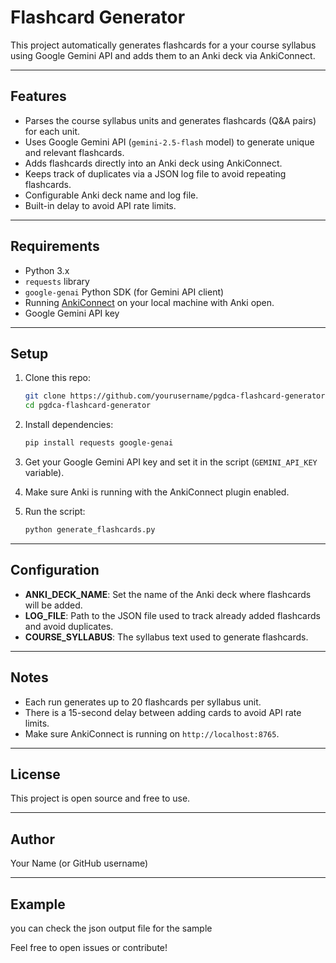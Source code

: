 # Flashcard Generator

This project automatically generates flashcards for a your course syllabus using Google Gemini API and adds them to an Anki deck via AnkiConnect.

---

## Features

- Parses the course syllabus units and generates flashcards (Q&A pairs) for each unit.
- Uses Google Gemini API (`gemini-2.5-flash` model) to generate unique and relevant flashcards.
- Adds flashcards directly into an Anki deck using AnkiConnect.
- Keeps track of duplicates via a JSON log file to avoid repeating flashcards.
- Configurable Anki deck name and log file.
- Built-in delay to avoid API rate limits.

---

## Requirements

- Python 3.x
- `requests` library
- `google-genai` Python SDK (for Gemini API client)
- Running [AnkiConnect](https://ankiweb.net/shared/info/2055492159) on your local machine with Anki open.
- Google Gemini API key

---

## Setup

1. Clone this repo:
   ```bash
   git clone https://github.com/yourusername/pgdca-flashcard-generator.git
   cd pgdca-flashcard-generator
   ```

2. Install dependencies:
   ```bash
   pip install requests google-genai
   ```

3. Get your Google Gemini API key and set it in the script (`GEMINI_API_KEY` variable).

4. Make sure Anki is running with the AnkiConnect plugin enabled.

5. Run the script:
   ```bash
   python generate_flashcards.py
   ```

---

## Configuration

- **ANKI_DECK_NAME**: Set the name of the Anki deck where flashcards will be added.
- **LOG_FILE**: Path to the JSON file used to track already added flashcards and avoid duplicates.
- **COURSE_SYLLABUS**: The syllabus text used to generate flashcards.

---

## Notes

- Each run generates up to 20 flashcards per syllabus unit.
- There is a 15-second delay between adding cards to avoid API rate limits.
- Make sure AnkiConnect is running on `http://localhost:8765`.

---

## License

This project is open source and free to use.

---

## Author

Your Name (or GitHub username)

---

## Example


you can check the json output file for the sample

Feel free to open issues or contribute!
